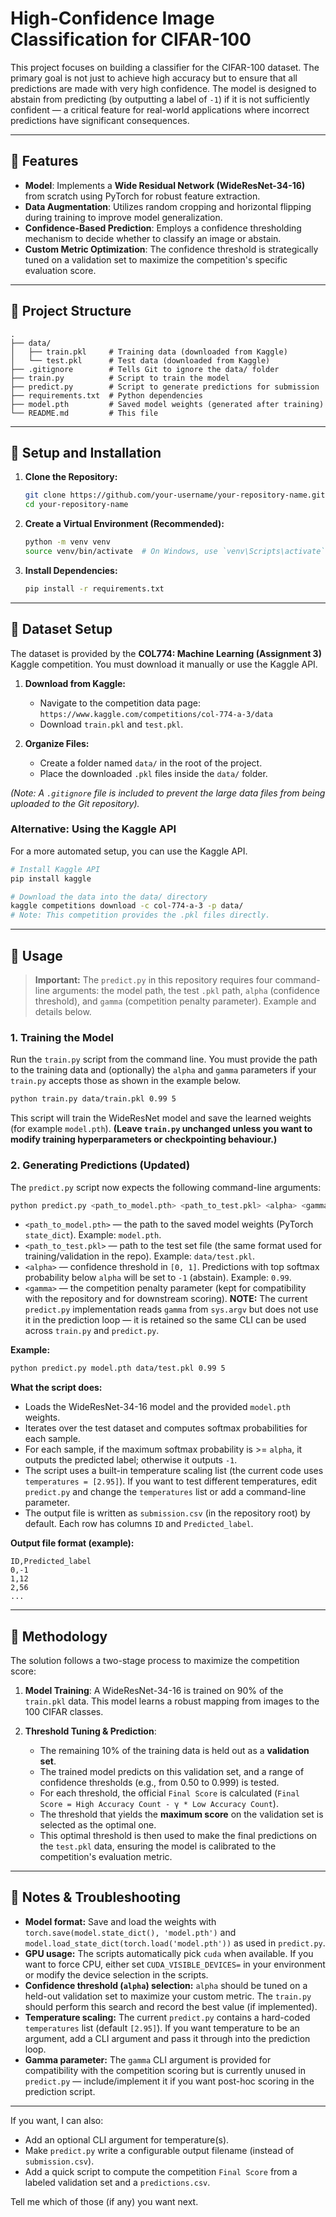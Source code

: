 # High-Confidence Image Classification for CIFAR-100

This project focuses on building a classifier for the CIFAR-100 dataset. The primary goal is not just to achieve high accuracy but to ensure that all predictions are made with very high confidence. The model is designed to abstain from predicting (by outputting a label of `-1`) if it is not sufficiently confident — a critical feature for real-world applications where incorrect predictions have significant consequences.

---

## 🚀 Features

* **Model**: Implements a **Wide Residual Network (WideResNet-34-16)** from scratch using PyTorch for robust feature extraction.
* **Data Augmentation**: Utilizes random cropping and horizontal flipping during training to improve model generalization.
* **Confidence-Based Prediction**: Employs a confidence thresholding mechanism to decide whether to classify an image or abstain.
* **Custom Metric Optimization**: The confidence threshold is strategically tuned on a validation set to maximize the competition's specific evaluation score.

---

## 📂 Project Structure

```
.
├── data/
│   ├── train.pkl     # Training data (downloaded from Kaggle)
│   └── test.pkl      # Test data (downloaded from Kaggle)
├── .gitignore        # Tells Git to ignore the data/ folder
├── train.py          # Script to train the model
├── predict.py        # Script to generate predictions for submission
├── requirements.txt  # Python dependencies
├── model.pth         # Saved model weights (generated after training)
└── README.md         # This file
```

---

## 🔧 Setup and Installation

1. **Clone the Repository:**

   ```bash
   git clone https://github.com/your-username/your-repository-name.git
   cd your-repository-name
   ```

2. **Create a Virtual Environment (Recommended):**

   ```bash
   python -m venv venv
   source venv/bin/activate  # On Windows, use `venv\Scripts\activate`
   ```

3. **Install Dependencies:**

   ```bash
   pip install -r requirements.txt
   ```

---

## 💾 Dataset Setup

The dataset is provided by the **COL774: Machine Learning (Assignment 3)** Kaggle competition. You must download it manually or use the Kaggle API.

1. **Download from Kaggle:**

   * Navigate to the competition data page: `https://www.kaggle.com/competitions/col-774-a-3/data`
   * Download `train.pkl` and `test.pkl`.

2. **Organize Files:**

   * Create a folder named `data/` in the root of the project.
   * Place the downloaded `.pkl` files inside the `data/` folder.

*(Note: A `.gitignore` file is included to prevent the large data files from being uploaded to the Git repository).*

### Alternative: Using the Kaggle API

For a more automated setup, you can use the Kaggle API.

```bash
# Install Kaggle API
pip install kaggle

# Download the data into the data/ directory
kaggle competitions download -c col-774-a-3 -p data/
# Note: This competition provides the .pkl files directly.
```

---

## 📖 Usage

> **Important:** The `predict.py` in this repository requires four command-line arguments: the model path, the test `.pkl` path, `alpha` (confidence threshold), and `gamma` (competition penalty parameter). Example and details below.

### 1. Training the Model

Run the `train.py` script from the command line. You must provide the path to the training data and (optionally) the `alpha` and `gamma` parameters if your `train.py` accepts those as shown in the example below.

```bash
python train.py data/train.pkl 0.99 5
```

This script will train the WideResNet model and save the learned weights (for example `model.pth`). **(Leave `train.py` unchanged unless you want to modify training hyperparameters or checkpointing behaviour.)**

### 2. Generating Predictions (Updated)

The `predict.py` script now expects the following command-line arguments:

```bash
python predict.py <path_to_model.pth> <path_to_test.pkl> <alpha> <gamma>
```

* `<path_to_model.pth>` — the path to the saved model weights (PyTorch `state_dict`). Example: `model.pth`.
* `<path_to_test.pkl>` — path to the test set file (the same format used for training/validation in the repo). Example: `data/test.pkl`.
* `<alpha>` — confidence threshold in `[0, 1]`. Predictions with top softmax probability below `alpha` will be set to `-1` (abstain). Example: `0.99`.
* `<gamma>` — the competition penalty parameter (kept for compatibility with the repository and for downstream scoring). **NOTE:** The current `predict.py` implementation reads `gamma` from `sys.argv` but does not use it in the prediction loop — it is retained so the same CLI can be used across `train.py` and `predict.py`.

**Example:**

```bash
python predict.py model.pth data/test.pkl 0.99 5
```

**What the script does:**

* Loads the WideResNet-34-16 model and the provided `model.pth` weights.
* Iterates over the test dataset and computes softmax probabilities for each sample.
* For each sample, if the maximum softmax probability is >= `alpha`, it outputs the predicted label; otherwise it outputs `-1`.
* The script uses a built-in temperature scaling list (the current code uses `temperatures = [2.95]`). If you want to test different temperatures, edit `predict.py` and change the `temperatures` list or add a command-line parameter.
* The output file is written as `submission.csv` (in the repository root) by default. Each row has columns `ID` and `Predicted_label`.

**Output file format (example):**

```
ID,Predicted_label
0,-1
1,12
2,56
...
```

---

## 🔬 Methodology

The solution follows a two-stage process to maximize the competition score:

1. **Model Training**: A WideResNet-34-16 is trained on 90% of the `train.pkl` data. This model learns a robust mapping from images to the 100 CIFAR classes.

2. **Threshold Tuning & Prediction**:

   * The remaining 10% of the training data is held out as a **validation set**.
   * The trained model predicts on this validation set, and a range of confidence thresholds (e.g., from 0.50 to 0.999) is tested.
   * For each threshold, the official `Final Score` is calculated (`Final Score = High Accuracy Count - γ * Low Accuracy Count`).
   * The threshold that yields the **maximum score** on the validation set is selected as the optimal one.
   * This optimal threshold is then used to make the final predictions on the `test.pkl` data, ensuring the model is calibrated to the competition's evaluation metric.

---

## 📝 Notes & Troubleshooting

* **Model format:** Save and load the weights with `torch.save(model.state_dict(), 'model.pth')` and `model.load_state_dict(torch.load('model.pth'))` as used in `predict.py`.
* **GPU usage:** The scripts automatically pick `cuda` when available. If you want to force CPU, either set `CUDA_VISIBLE_DEVICES=` in your environment or modify the device selection in the scripts.
* **Confidence threshold (`alpha`) selection:** `alpha` should be tuned on a held-out validation set to maximize your custom metric. The `train.py` should perform this search and record the best value (if implemented).
* **Temperature scaling:** The current `predict.py` contains a hard-coded `temperatures` list (default `[2.95]`). If you want temperature to be an argument, add a CLI argument and pass it through into the prediction loop.
* **Gamma parameter:** The `gamma` CLI argument is provided for compatibility with the competition scoring but is currently unused in `predict.py` — include/implement it if you want post-hoc scoring in the prediction script.

---

If you want, I can also:

* Add an optional CLI argument for temperature(s).
* Make `predict.py` write a configurable output filename (instead of `submission.csv`).
* Add a quick script to compute the competition `Final Score` from a labeled validation set and a `predictions.csv`.

Tell me which of those (if any) you want next.
